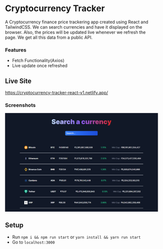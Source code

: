 # Cryptocurrency Tracker

A Cryptocurrency finance price trackering app created using React and TailwindCSS. We can search currencies and have it displayed on the browser. Also, the prices will be updated live whenever we refresh the page. We get all this data from a public API.

### Features

- Fetch Functionality(Axios)
- Live update once refreshed

## Live Site

https://cryptocurrency-tracker-react-v1.netlify.app/

### Screenshots

![Crypto Currency](crypto-currency.png)

## Setup

- Run `npm i && npm run start` or `yarn install && yarn run start`
- Go to `localhost:3000`
